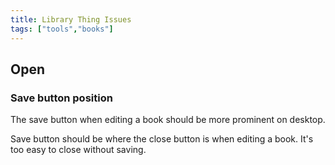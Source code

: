 ```yaml
---
title: Library Thing Issues
tags: ["tools","books"]
---
```


## Open

### Save button position

The save button when editing a book should be more prominent on desktop.

Save button should be where the close button is when editing a book. It's too easy to close without saving.